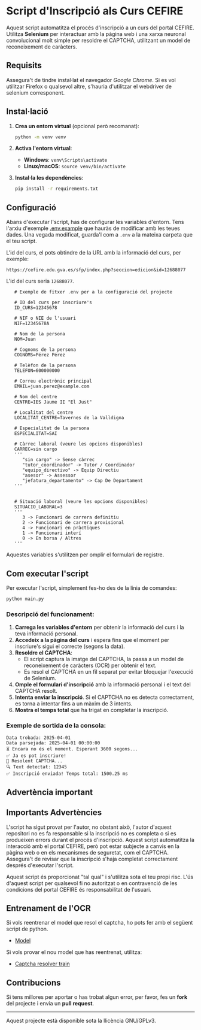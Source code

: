 
# Script d'Inscripció als Curs CEFIRE

Aquest script automatitza el procés d'inscripció a un curs del portal CEFIRE. Utilitza **Selenium** per interactuar amb la pàgina web i una xarxa neuronal convolucional molt simple per resoldre el CAPTCHA,  utilitzant un model de reconeixement de caràcters.

## Requisits

Assegura't de tindre instal·lat el navegador *Google Chrome*. Si es vol utilitzar Firefox o qualsevol altre, s'hauria d'utilitzar el webdriver de selenium corresponent.

## Instal·lació

1. **Crea un entorn virtual** (opcional però recomanat):

   ```bash
   python -m venv venv
   ```

2. **Activa l'entorn virtual**:
   - **Windows**: `venv\Scripts\activate`
   - **Linux/macOS**: `source venv/bin/activate`

3. **Instal·la les dependències**:

   ```bash
   pip install -r requirements.txt
   ```

## Configuració

Abans d'executar l'script, has de configurar les variables d'entorn. Tens l'arxiu d'exemple [.env.example](.env.example) que hauràs de modificar amb les teues dades. Una vegada modificat, guarda'l com a `.env` a la mateixa carpeta que el teu script.

L'id del curs, el pots obtindre de la URL amb la informació del curs, per exemple:

`https://cefire.edu.gva.es/sfp/index.php?seccion=edicion&id=12688077`

L'id del curs seria `12688077`.

```env .env.example
   # Exemple de fitxer .env per a la configuració del projecte

   # ID del curs per inscriure's
   ID_CURS=12345678

   # NIF o NIE de l'usuari
   NIF=12345678A

   # Nom de la persona
   NOM=Juan

   # Cognoms de la persona
   COGNOMS=Pérez Pérez

   # Telèfon de la persona
   TELEFON=600000000

   # Correu electrònic principal
   EMAIL=juan.perez@example.com

   # Nom del centre
   CENTRE=IES Jaume II "El Just"

   # Localitat del centre
   LOCALITAT_CENTRE=Tavernes de la Valldigna

   # Especialitat de la persona
   ESPECIALITAT=SAI

   # Càrrec laboral (veure les opcions disponibles)
   CARREC=sin cargo
   '''
      "sin cargo" -> Sense càrrec
      "tutor_coordinador" -> Tutor / Coordinador
      "equipo_directivo" -> Equip Directiu
      "asesor" -> Assessor
      "jefatura_departamento" -> Cap De Departament
   '''


   # Situació laboral (veure les opcions disponibles)
   SITUACIO_LABORAL=3
   ''' 
      3 -> Funcionari de carrera definitiu
      2 -> Funcionari de carrera provisional
      4 -> Funcionari en pràctiques
      1 -> Funcionari interí
      0 -> En borsa / Altres
   '''
```

Aquestes variables s'utilitzen per omplir el formulari de registre.

## Com executar l'script

Per executar l'script, simplement fes-ho des de la línia de comandes:

```bash
python main.py
```

### Descripció del funcionament:

1. **Carrega les variables d'entorn** per obtenir la informació del curs i la teva informació personal.
2. **Accedeix a la pàgina del curs** i espera fins que el moment per inscriure's sigui el correcte (segons la data).
3. **Resoldre el CAPTCHA**:
   - El script captura la imatge del CAPTCHA, la passa a un model de reconeixement de caràcters (OCR) per obtenir el text.
   - Es resol el CAPTCHA en un fil separat per evitar bloquejar l'execució de Selenium.
4. **Omple el formulari d'inscripció** amb la informació personal i el text del CAPTCHA resolt.
5. **Intenta enviar la inscripció**. Si el CAPTCHA no es detecta correctament, es torna a intentar fins a un màxim de 3 intents.
6. **Mostra el temps total** que ha trigat en completar la inscripció.

### Exemple de sortida de la consola:

```
Data trobada: 2025-04-01
Data parsejada: 2025-04-01 00:00:00
⏳ Encara no és el moment. Esperant 3600 segons...
✅ Ja es pot inscriure!
🧩 Resolent CAPTCHA...
🔍 Text detectat: 12345
✅ Inscripció enviada! Temps total: 1500.25 ms
```

## Advertència important

## Importants Advertències

L'script ha sigut provat per l'autor, no obstant això, l'autor d'aquest repositori no es fa responsable si la inscripció no es completa o si es produeixen errors durant el procés d'inscripció. Aquest script automatitza la interacció amb el portal CEFIRE, però pot estar subjecte a canvis en la pàgina web o en els mecanismes de seguretat, com el CAPTCHA. Assegura't de revisar que la inscripció s'haja completat correctament després d'executar l'script.

Aquest script és proporcionat "tal qual" i s'utilitza sota el teu propi risc. L'ús d'aquest script per qualsevol fi no autoritzat o en contravenció de les condicions del portal CEFIRE és responsabilitat de l'usuari.


## Entrenament de l'OCR

Si vols reentrenar el model que resol el captcha, ho pots fer amb el següent script de python.

- [Model](keras_cnn/dataset_digit/model/model.py)

Si vols provar el nou model que has reentrenat, utilitza:

- [Captcha resolver train](keras_cnn/dataset_digit/model/captcha_resolver_train.py)

## Contribucions

Si tens millores per aportar o has trobat algun error, per favor, fes un **fork** del projecte i envia un **pull request**.

---

Aquest projecte està disponible sota la llicència GNU/GPLv3.
